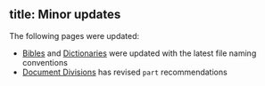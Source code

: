 title: Minor updates
---
The following pages were updated:

* [Bibles](../code/bibles.html) and [Dictionaries](../code/dictionaries.html) were updated with the latest file naming conventions
* [Document Divisions](../code/semantics.html#Document-Divisions) has revised `part` recommendations
